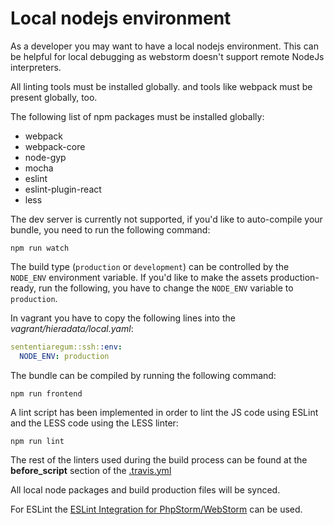 # Local nodejs environment

As a developer you may want to have a local nodejs environment.
This can be helpful for local debugging as webstorm doesn't support remote NodeJs interpreters.

All linting tools must be installed globally.
and tools like webpack must be present globally, too.

The following list of npm packages must be installed globally:

- webpack
- webpack-core
- node-gyp
- mocha
- eslint
- eslint-plugin-react
- less

The dev server is currently not supported, if you'd like to auto-compile your bundle, you need to run the following command:

    npm run watch

The build type (``production`` or ``development``) can be controlled by the ``NODE_ENV`` environment variable.
If you'd like to make the assets production-ready, run the following, you have to change the ``NODE_ENV`` variable to ``production``.

In vagrant you have to copy the following lines into the *vagrant/hieradata/local.yaml*:

``` yaml
sententiaregum::ssh::env:
  NODE_ENV: production
```

The bundle can be compiled by running the following command:

    npm run frontend

A lint script has been implemented in order to lint the JS code using ESLint and the LESS code using the LESS linter:

    npm run lint

The rest of the linters used during the build process can be found at the __before_script__ section of the [.travis.yml](https://github.com/Sententiaregum/Sententiaregum/blob/master/.travis.yml)

All local node packages and build production files will be synced.

For ESLint the [ESLint Integration for PhpStorm/WebStorm](https://plugins.jetbrains.com/plugin/7494) can be used.
